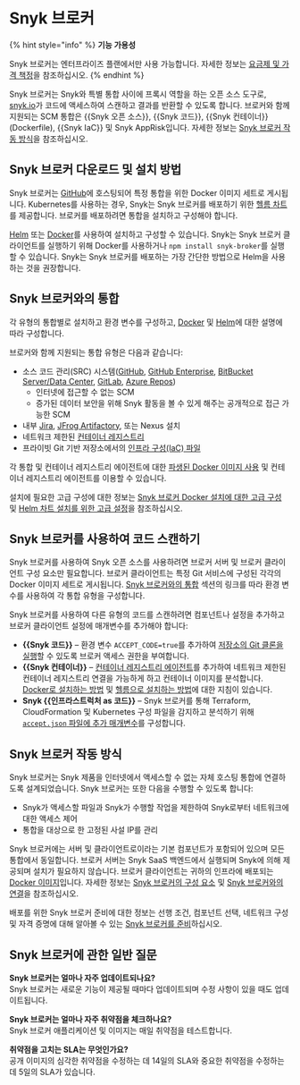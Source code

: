 # Snyk 브로커

{% hint style="info" %}
**기능 가용성**

Snyk 브로커는 엔터프라이즈 플랜에서만 사용 가능합니다. 자세한 정보는 [요금제 및 가격 책정](https://snyk.io/plans/)을 참조하십시오.
{% endhint %}

Snyk 브로커는 Snyk와 특별 통합 사이에 프록시 역할을 하는 오픈 소스 도구로, [snyk.io](http://snyk.io/)가 코드에 액세스하여 스캔하고 결과를 반환할 수 있도록 합니다. 브로커와 함께 지원되는 SCM 통합은 {{Snyk 오픈 소스}}, {{Snyk 코드}}, {{Snyk 컨테이너}} (Dockerfile), {{Snyk IaC}} 및 Snyk AppRisk입니다. 자세한 정보는 [Snyk 브로커 작동 방식](./#how-snyk-broker-works)을 참조하십시오.

## Snyk 브로커 다운로드 및 설치 방법

Snyk 브로커는 [GitHub](https://github.com/snyk/broker)에 호스팅되어 특정 통합을 위한 Docker 이미지 세트로 게시됩니다. Kubernetes를 사용하는 경우, Snyk는 Snyk 브로커를 배포하기 위한 [헬름 차트](https://github.com/snyk/snyk-broker-helm)를 제공합니다. 브로커를 배포하려면 통합을 설치하고 구성해야 합니다.

[Helm](install-and-configure-snyk-broker/install-and-configure-broker-using-helm.md) 또는 [Docker](install-and-configure-snyk-broker/install-and-configure-broker-using-docker.md)를 사용하여 설치하고 구성할 수 있습니다. Snyk는 Snyk 브로커 클라이언트를 실행하기 위해 Docker를 사용하거나 `npm install snyk-broker`를 실행할 수 있습니다. Snyk는 Snyk 브로커를 배포하는 가장 간단한 방법으로 Helm을 사용하는 것을 권장합니다.

## **Snyk 브로커와의 통합**

각 유형의 통합별로 설치하고 환경 변수를 구성하고, [Docker](install-and-configure-snyk-broker/install-and-configure-broker-using-docker.md) 및 [Helm](install-and-configure-snyk-broker/install-and-configure-broker-using-helm.md)에 대한 설명에 따라 구성합니다.

브로커와 함께 지원되는 통합 유형은 다음과 같습니다:

- 소스 코드 관리(SRC) 시스템([GitHub](install-and-configure-snyk-broker/github-prerequisites-and-steps-to-install-and-configure-broker/), [GitHub Enterprise](install-and-configure-snyk-broker/github-enterprise-prerequisites-and-steps-to-install-and-configure-broker/), [BitBucket Server/Data Center](install-and-configure-snyk-broker/bitbucket-server-data-center-prerequisites-and-steps-to-install-and-configure-broker/), [GitLab](install-and-configure-snyk-broker/gitlab-prerequisites-and-steps-to-install-and-configure-broker/), [Azure Repos](install-and-configure-snyk-broker/azure-repos-prerequisites-and-steps-to-install-and-configure-broker/))
  - 인터넷에 접근할 수 없는 SCM
  - 증가된 데이터 보안을 위해 Snyk 활동을 볼 수 있게 해주는 공개적으로 접근 가능한 SCM
- 내부 [Jira](install-and-configure-snyk-broker/jira-prerequisites-and-steps-to-install-and-configure-broker/), [JFrog Artifactory](install-and-configure-snyk-broker/artifactory-repository-install-and-configure-broker/), 또는 Nexus 설치
- 네트워크 제한된 [컨테이너 레지스트리](snyk-broker-container-registry-agent/)
- 프라이빗 Git 기반 저장소에서의 [인프라 구성(IaC) 파일](snyk-broker-infrastructure-as-code-detection/)

각 통합 및 컨테이너 레지스트리 에이전트에 대한 [파생된 Docker 이미지 사용](https://docs.snyk.io/snyk-admin/snyk-broker/install-and-configure-broker-using-docker/snyk-broker-set-up-examples/derived-docker-images-for-broker-client-integrations-and-container-registry-agent) 및 컨테이너 레지스트리 에이전트를 이용할 수 있습니다.

설치에 필요한 고급 구성에 대한 정보는 [Snyk 브로커 Docker 설치에 대한 고급 구성](https://docs.snyk.io/snyk-admin/snyk-broker/install-and-configure-broker-using-docker/advanced-configuration-for-snyk-broker-docker-installation) 및 [Helm 차트 설치를 위한 고급 설정](https://docs.snyk.io/snyk-admin/snyk-broker/install-and-configure-broker-using-helm/advanced-setup-for-helm-chart-installation)을 참조하십시오.

## Snyk 브로커를 사용하여 코드 스캔하기

Snyk 브로커를 사용하여 Snyk 오픈 소스를 사용하려면 브로커 서버 및 브로커 클라이언트 구성 요소만 필요합니다. 브로커 클라이언트는 특정 Git 서비스에 구성된 각각의 Docker 이미지 세트로 게시됩니다. [Snyk 브로커와의 통합](./#integrations-with-snyk-broker) 섹션의 링크를 따라 환경 변수를 사용하여 각 통합 유형을 구성합니다.

Snyk 브로커를 사용하여 다른 유형의 코드를 스캔하려면 컴포넌트나 설정을 추가하고 브로커 클라이언트 설정에 매개변수를 추가해야 합니다:

- **{{Snyk 코드}}** – 환경 변수 `ACCEPT_CODE=true`를 추가하여 [저장소의 Git 클론을 실행](git-clone-through-broker.md)할 수 있도록 브로커 액세스 권한을 부여합니다.
- **{{Snyk 컨테이너}}** – [컨테이너 레지스트리 에이전트](snyk-broker-container-registry-agent/)를 추가하여 네트워크 제한된 컨테이너 레지스트리 연결을 가능하게 하고 컨테이너 이미지를 분석합니다. [Docker로 설치하는 방법](snyk-broker-container-registry-agent/) 및 [헬름으로 설치하는 방법](snyk-broker-container-registry-agent/install-broker-for-container-registry-agent-using-helm.md)에 대한 지침이 있습니다.
- **Snyk {{인프라스트럭처 as 코드}}** – Snyk 브로커를 통해 Terraform, CloudFormation 및 Kubernetes 구성 파일을 감지하고 분석하기 위해 [`accept.json` 파일에 추가 매개변수](snyk-broker-infrastructure-as-code-detection/)를 구성합니다.

## Snyk 브로커 작동 방식

Snyk 브로커는 Snyk 제품을 인터넷에서 액세스할 수 없는 자체 호스팅 통합에 연결하도록 설계되었습니다. Snyk 브로커는 또한 다음을 수행할 수 있도록 합니다:

- Snyk가 액세스할 파일과 Snyk가 수행할 작업을 제한하여 Snyk로부터 네트워크에 대한 액세스 제어
- 통합을 대상으로 한 고정된 사설 IP를 관리

Snyk 브로커에는 서버 및 클라이언트로이라는 기본 컴포넌트가 포함되어 있으며 모든 통합에서 동일합니다. 브로커 서버는 Snyk SaaS 백엔드에서 실행되며 Snyk에 의해 제공되며 설치가 필요하지 않습니다. 브로커 클라이언트는 귀하의 인프라에 배포되는 [Docker 이미지](https://hub.docker.com/r/snyk/broker/)입니다. 자세한 정보는 [Snyk 브로커의 구성 요소](components-of-snyk-broker.md) 및 [Snyk 브로커와의 연결](connections-with-snyk-broker.md)을 참조하십시오.

배포를 위한 Snyk 브로커 준비에 대한 정보는 선행 조건, 컴포넌트 선택, 네트워크 구성 및 자격 증명에 대해 알아볼 수 있는 [Snyk 브로커를 준비](prepare-snyk-broker-for-deployment.md)하십시오.

## Snyk 브로커에 관한 일반 질문

**Snyk 브로커는 얼마나 자주 업데이트되나요?**\
Snyk 브로커는 새로운 기능이 제공될 때마다 업데이트되며 수정 사항이 있을 때도 업데이트됩니다.

**Snyk 브로커는 얼마나 자주 취약점을 체크하나요?**\
Snyk 브로커 애플리케이션 및 이미지는 매일 취약점을 테스트합니다.

**취약점을 고치는 SLA는 무엇인가요?**\
공개 이미지의 심각한 취약점을 수정하는 데 14일의 SLA와 중요한 취약점을 수정하는 데 5일의 SLA가 있습니다.